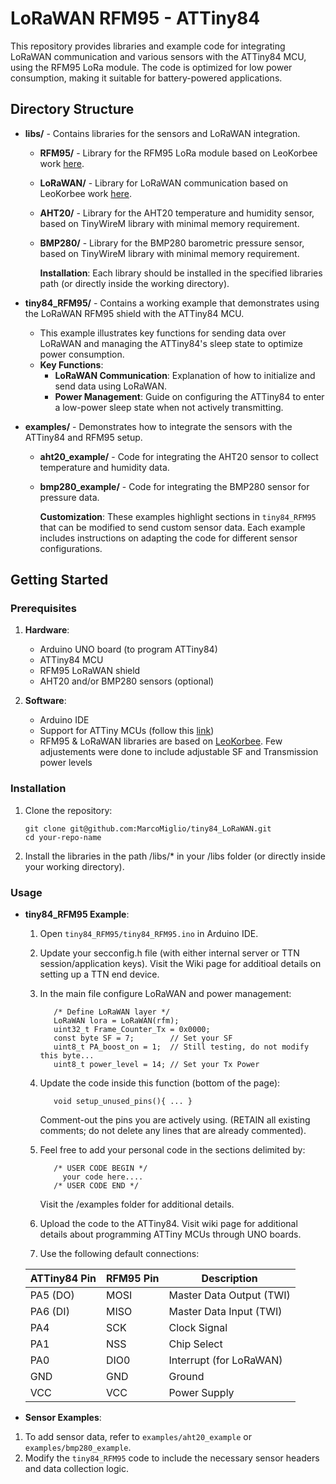 # LoRaWAN RFM95 - ATTiny84 

This repository provides libraries and example code for integrating LoRaWAN communication and various sensors with the ATTiny84 MCU, using the RFM95 LoRa module. 
The code is optimized for low power consumption, making it suitable for battery-powered applications.

## Directory Structure

- **libs/** - Contains libraries for the sensors and LoRaWAN integration.
  - **RFM95/** - Library for the RFM95 LoRa module based on LeoKorbee work [here](https://gitlab.com/iot-lab-org/ATtiny84_low_power_LoRa_node_OOP).
  - **LoRaWAN/** - Library for LoRaWAN communication based on LeoKorbee work [here](https://gitlab.com/iot-lab-org/ATtiny84_low_power_LoRa_node_OOP).
  - **AHT20/** - Library for the AHT20 temperature and humidity sensor, based on TinyWireM library with minimal memory requirement.
  - **BMP280/** - Library for the BMP280 barometric pressure sensor, based on TinyWireM library with minimal memory requirement.

    **Installation**: Each library should be installed in the specified libraries path (or directly inside the working directory). 

- **tiny84_RFM95/** - Contains a working example that demonstrates using the LoRaWAN RFM95 shield with the ATTiny84 MCU.
  - This example illustrates key functions for sending data over LoRaWAN and managing the ATTiny84's sleep state to optimize power consumption.
  - **Key Functions**:
    - **LoRaWAN Communication**: Explanation of how to initialize and send data using LoRaWAN.
    - **Power Management**: Guide on configuring the ATTiny84 to enter a low-power sleep state when not actively transmitting.

- **examples/** - Demonstrates how to integrate the sensors with the ATTiny84 and RFM95 setup.
  - **aht20_example/** - Code for integrating the AHT20 sensor to collect temperature and humidity data.
  - **bmp280_example/** - Code for integrating the BMP280 sensor for pressure data.

    **Customization**: These examples highlight sections in `tiny84_RFM95` that can be modified to send custom sensor data.
    Each example includes instructions on adapting the code for different sensor configurations.

## Getting Started

### Prerequisites

1. **Hardware**:
   - Arduino UNO board (to program ATTiny84)
   - ATTiny84 MCU
   - RFM95 LoRaWAN shield
   - AHT20 and/or BMP280 sensors (optional)

3. **Software**:
   - Arduino IDE
   - Support for ATTiny MCUs (follow this [link](https://raw.githubusercontent.com/damellis/attiny/ide-1.6.x-boards-manager/package_damellis_attiny_index.json))
   - RFM95 & LoRaWAN libraries are based on [LeoKorbee](https://gitlab.com/iot-lab-org/ATtiny84_low_power_LoRa_node_OOP).
     Few adjustements were done to include adjustable SF and Transmission power levels

### Installation

1. Clone the repository:
   ```
   git clone git@github.com:MarcoMiglio/tiny84_LoRaWAN.git
   cd your-repo-name
   ```
2. Install the libraries in the path /libs/* in your /libs folder (or directly inside your working directory).


### Usage

- **tiny84_RFM95 Example**:
  1. Open `tiny84_RFM95/tiny84_RFM95.ino` in Arduino IDE.
  2. Update your secconfig.h file (with either internal server or TTN session/application keys).
     Visit the Wiki page for additioal details on setting up a TTN end device.
  3. In the main file configure LoRaWAN and power management:
     ```
        /* Define LoRaWAN layer */
        LoRaWAN lora = LoRaWAN(rfm);
        uint32_t Frame_Counter_Tx = 0x0000;
        const byte SF = 7;        // Set your SF
        uint8_t PA_boost_on = 1;  // Still testing, do not modify this byte...
        uint8_t power_level = 14; // Set your Tx Power
     ```
  4. Update the code inside this function (bottom of the page):
     ```
        void setup_unused_pins(){ ... }
     ```
     Comment-out the pins you are actively using. (RETAIN all existing comments; do not delete any lines that are already commented).
  5. Feel free to add your personal code in the sections delimited by:
     ```
        /* USER CODE BEGIN */
          your code here....
        /* USER CODE END */
     ```
     Visit the /examples folder for additional details.
  
  6. Upload the code to the ATTiny84. Visit wiki page for additional details about programming ATTiny MCUs through UNO boards.
  7. Use the following default connections:
 
    | ATTiny84 Pin | RFM95 Pin | Description                |
    |--------------|-----------|----------------------------|
    | PA5 (DO)     | MOSI      | Master Data Output (TWI)   |
    | PA6 (DI)     | MISO      | Master Data Input (TWI)    |
    | PA4          | SCK       | Clock Signal               |
    | PA1          | NSS       | Chip Select                |
    | PA0          | DIO0      | Interrupt (for LoRaWAN)    |
    | GND          | GND       | Ground                     |
    | VCC          | VCC       | Power Supply               |



- **Sensor Examples**:
1. To add sensor data, refer to `examples/aht20_example` or `examples/bmp280_example`.
2. Modify the `tiny84_RFM95` code to include the necessary sensor headers and data collection logic.

